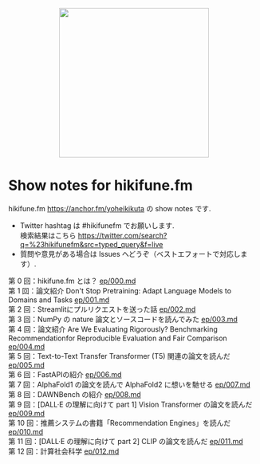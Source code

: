 <p align="center">
<img src="images/cover_image.png" width="300">
</p>

# Show notes for hikifune.fm
hikifune.fm https://anchor.fm/yoheikikuta の show notes です.

- Twitter hashtag は #hikifunefm でお願いします.  
  検索結果はこちら https://twitter.com/search?q=%23hikifunefm&src=typed_query&f=live
- 質問や意見がある場合は Issues へどうぞ（ベストエフォートで対応します）.

第 0 回：hikifune.fm とは？ [ep/000.md](ep/000.md)  
第 1 回：論文紹介 Don't Stop Pretraining: Adapt Language Models to Domains and Tasks [ep/001.md](ep/001.md)  
第 2 回：Streamlitにプルリクエストを送った話 [ep/002.md](ep/002.md)  
第 3 回：NumPy の nature 論文とソースコードを読んでみた [ep/003.md](ep/003.md)  
第 4 回：論文紹介 Are We Evaluating Rigorously? Benchmarking Recommendationfor Reproducible Evaluation and Fair Comparison [ep/004.md](ep/004.md)  
第 5 回：Text-to-Text Transfer Transformer (T5) 関連の論文を読んだ [ep/005.md](ep/005.md)  
第 6 回：FastAPIの紹介 [ep/006.md](ep/006.md)  
第 7 回：AlphaFold1 の論文を読んで AlphaFold2 に想いを馳せる [ep/007.md](ep/007.md)  
第 8 回：DAWNBench の紹介 [ep/008.md](ep/008.md)  
第 9 回：[DALL·E の理解に向けて part 1] Vision Transformer の論文を読んだ [ep/009.md](ep/009.md)  
第 10 回：推薦システムの書籍「Recommendation Engines」を読んだ [ep/010.md](ep/010.md)  
第 11 回：[DALL·E の理解に向けて part 2] CLIP の論文を読んだ [ep/011.md](ep/011.md)  
第 12 回：計算社会科学 [ep/012.md](ep/012.md)  
